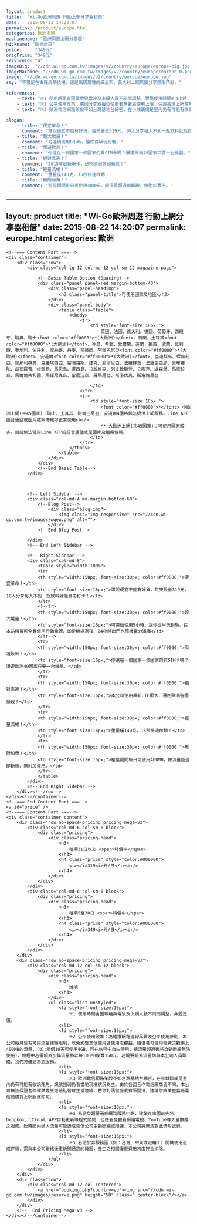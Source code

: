 ```yaml
---
layout: product
title:  "Wi-Go歐洲周遊 行動上網分享器租借"
date:   2015-08-22 14:20:07
permalink: /product/europe.html
categories: 歐洲多國
machinename: "歐洲周遊上網分享器"
nickname: "歐洲周遊"
price:     "349元"
origPrice: "349元"
serviceId: "4"
imageBig:  "//cdn.wi-go.com.tw/images/v2/country/europe/europe-big.jpg"
imageMachine: "//cdn.wi-go.com.tw/images/v2/country/europe/europe-m.png"
image: "//cdn.wi-go.com.tw/images/v2/country/europe/europe.jpg"
say: "不管是在古羅馬競技場，還是風情萬種的威尼斯，義大利上網無限分享無限精彩。"

references:
    - text: "※1 使用時間會因環境與電波及上網人數不同而調整。實際使用時間約4小時，建議搭配行動電源使用。"
    - text: "※2 公平使用政策：德國分享器每位使用者無數據使用上限，保證高速上網使用量為400MB/日，若您超過此使用量，則有可能遭到限速56kbps，本公司對此情形無法退費。"
    - text: "※3 歐洲電信網路架設不如台灣基地台綿密，在小城鎮或是室內仍有可能有收訊死角，訊號強弱仍看當地現場狀況為主。"

slogan:
    - title: "便宜革命！"
      comment: "誰說便宜不能有好貨，每天最低319元，10人分享每人不到一瓶飲料就能自由打卡！"
    - title: "超大電量！"
      comment: "可連續使用8小時，讓你從早玩到晚。"
    - title: "周遊歐洲！"
      comment: "你還在一個國家一個國家的買SIM卡嗎？漫遊歐洲49國家只要一台機器。"
    - title: "絕對高速！"
      comment: "2015年最新網卡，通吃歐洲各國頻段！"
    - title: "輕量流暢！"
      comment: "重量僅140克，15秒快速啟動！"
    - title: "無附加費！"
      comment: "租借期間每日可使用400MB，總流量超過即斷線，無附加費用。"
---
```



---
layout: product
title:  "Wi-Go歐洲周遊 行動上網分享器租借"
date:   2015-08-22 14:20:07
permalink: europe.html
categories: 歐洲
---

    <!--=== Content Part ===-->
    <div class="container">		
    	<div class="row">
			<div class="col-lg-12 col-md-12 col-sm-12 magazine-page">
                
                <!--Basic Table Option (Spacing)-->
                <div class="panel panel-red margin-bottom-40">
                    <div class="panel-heading">
                        <h3 class="panel-title">可使用國家及地區</h3>
                    </div>
                    <div class="panel-body">
                        <table class="table">
                            <tbody>
                                <tr>
                                    <td style="font-size:18px;">
	                                    英國、法國、義大利、德國、葡萄牙、西班牙、瑞典、瑞士<font color="#ff0000">*(大歐洲)</font>、荷蘭、土耳其<font color="#ff0000">*(大歐洲)</font>、冰島、希臘、愛爾蘭、芬蘭、挪威、波蘭、比利時、奧地利、匈牙利、摩納哥、丹麥、梵蒂岡、阿爾巴尼亞<font color="#ff0000">*(大歐洲)</font>、安道爾<font color="#ff0000">*(大歐洲)</font>、亞速群島、保加利亞、加那利群島、克羅埃西亞、塞浦路斯、捷克、愛沙尼亞、法羅群島、法屬圭亞那、直布羅陀、瓜德羅普、根西島、馬恩島、澤西島、拉脫維亞、列支敦斯登、立陶宛、盧森堡、馬德拉島、馬爾他共和國、馬提尼克島、留尼汪島、羅馬尼亞、斯洛伐克、斯洛維尼亞
	                                    
                                    </td>
                                </tr>
                                <tr>
                                    <td style="font-size:18px;">
	                                    <font color="#ff0000">*</font> 小歐洲上網(共45國家)：瑞士、土耳其、阿爾巴尼亞、安道爾4國將無法提供上網服務。Line APP語音通話或圖片檔案傳輸可正常使用<br/>
	                                    ** 大歐洲上網(共49國家)：可使用國家較多，目前無法使用Line APP的語音通話或是圖片及檔案傳輸。
                                    </td>
                                </tr>
                            </tbody>
                        </table>
                    </div>                      
                </div>
                <!--End Basic Table-->
            </div>

    	
    	
            <!-- Left Sidebar -->
        	<div class="col-md-4 md-margin-bottom-60">
                <!--Blog Post-->        
                    <div class="blog-img">
                        <img class="img-responsive" src="//cdn.wi-go.com.tw/images/wgeu.png" alt="">
                    </div>
                <!--End Blog Post-->        

            </div>
            <!-- End Left Sidebar -->

            <!-- Right Sidebar -->
            <div class="col-md-8">
                <table style="width:100%">
				<tr>
				<th style="width:150px; font-size:30px; color:#ff0000;">便宜革命！</th>
				<td style="font-size:16px;">誰說便宜不能有好貨，每天最低319元，10人分享每人不到一瓶飲料就能自由打卡！</td>
				</tr>
				<!--tr>
				<th style="width:150px; font-size:30px; color:#ff0000;">超大電量！</th>
				<td style="font-size:16px;">可連續使用5小時，讓你從早玩到晚。在本站租賃可免費借用行動電源，即使機場過夜、24小時出門也照樣電力滿滿</td>
				</tr-->
				<tr>
				<th style="width:150px; font-size:30px; color:#ff0000;">周遊歐洲！</th>
				<td style="font-size:16px;">你還在一個國家一個國家的買SIM卡嗎？漫遊歐洲49國家只要一台機器。</td>
				</tr>
				<tr>
				<th style="width:150px; font-size:30px; color:#ff0000;">絕對高速！</th>
				<td style="font-size:16px;">本公司使用最新LTE網卡，通吃歐洲各國頻段！</td>
				</tr>
				<tr>
				<th style="width:150px; font-size:30px; color:#ff0000;">輕量流暢！</th>
				<td style="font-size:16px;">重量僅140克，15秒快速啟動！</td>
				</tr>
				<tr>
				<th style="width:150px; font-size:30px; color:#ff0000;">無附加費！</th>
				<td style="font-size:16px;">租借期間每日可使用400MB，總流量超過即斷線，無附加費用。</td>
				</tr>
				</table>
            </div>
            <!-- End Right Sidebar -->
        </div><!--/row-->        
    </div><!--/container-->		
    <!--=== End Content Part ===-->
    <a id="price" />
    <!--=== Content Part ===-->
    <div class="container content">		
        <div class="row no-space-pricing pricing-mega-v3">
            <div class="col-md-6 col-sm-6 block">
                <div class="pricing">
                    <div class="pricing-head">
                        <h3>
                            租期31日以上 <span>特價中</span>
                        </h3>
                        <h4 class="price" style="color:#000000">
                            <i></i>319<i>元/日</i><br/>
                        </h4>
                    </div>
                </div>
            </div>
            <div class="col-md-6 col-sm-6 block">
                <div class="pricing">
                    <div class="pricing-head">
                        <h3>
                            租期5至30日 <span>特價中</span>
                        </h3>
                        <h4 class="price" style="color:#000000">
                            <i></i>349<i>元/日</i><br/>
                        </h4>
                    </div>
                </div>
            </div>
        </div>
        <div class="row no-space-pricing pricing-mega-v3">
            <div class="col-md-12 col-sm-12 block">
                <div class="pricing">
                    <div class="pricing-head">
                        <h3>
                            說明
                        </h3>
                    </div>
                    <ul class="list-unstyled">
                        <li style="font-size:16px;">
							※1 使用時間會因環境與電波及上網人數不同而調整，非固定值。
                        </li>
                        <li style="font-size:16px;">
							※2 公平使用政策：為維護網路連線品質及公平使用原則，本公司每月皆有可用流量總額限制，以免影響其他使用者使用之權益，租借者可使用租賃天數乘上400MB的流量，(如:租借10天可使用4GB，可在旅程中自由使用，總流量超過後將自動斷線無法使用)，旅程中若需額外加購流量將以每100MB收費150元，若需要額外流量請與本公司人員聯絡，我們將儘速為您服務。
                        </li>
                        <li style="font-size:16px;">
							※3 歐洲電信網路架設不如台灣基地台綿密，在小城鎮或是室內仍有可能有收訊死角，訊號強弱仍看當地現場狀況為主。由於各國合作電信廠商皆不同，本公司無法保證各個鄉鎮等旅遊地點皆可正常連線，若您對訊號強度有所堅持，建議您直接至當地電信商購買上網服務即可。
                        </li>
                        <li style="font-size:16px;">
							※4 為避免超量造成網路服務中斷，建議在出國前先將Dropbox、iCloud、APP自動更新等程式關閉，也應避免觀看網路電視、Youtube等大量數據之服務。短時間內過大流量可能造成電信公司主動斷線或限速，本公司將無法對此情形退費。
                        </li>
                        <li style="font-size:16px;">
							※5 若您於非服務區（如：台灣、中東或遊輪上）開機使用造成停機，需與本公司聯絡後重新開通您的機器，產生之相關漫遊費用將由押金扣除。
                        </li>
                    </ul>
                </div>
            </div>
        </div>
        <div class="row">
		    <div class="col-md-12 col-centered">
				<a href="booking.php?country=eu"><img src="//cdn.wi-go.com.tw/images/reserve.png" height="50" class=" center-block"/></a>
		    </div>
		</div>
        <!--  End Pricing Mega v3 -->
	</div><!--/container-->		
    